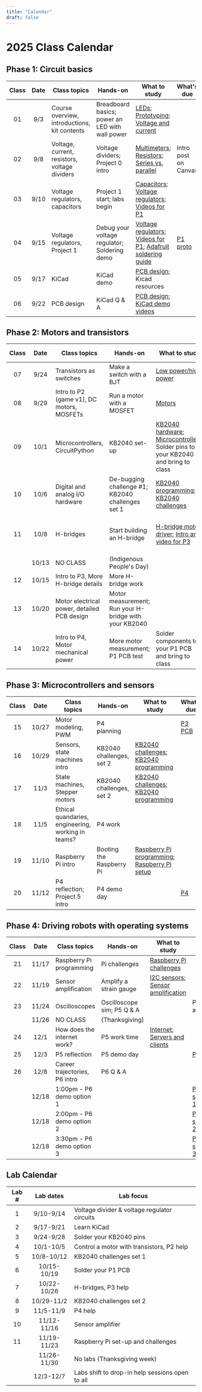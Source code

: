 ```yaml
---
title: "Calendar"
draft: false
---
```


# 2025 Class Calendar

## Phase 1: Circuit basics

| Class | Date  | Class topics                                  | Hands-on                                        | What to study                                                                                                | What's due                                                    |
|:-----:|:-----:|--------------------------------------------|-------------------------------|-----------------------------------------------------------------------------------------------------------------------------------|---------------------------------------------------------------|
|   01  | 9/3   | Course overview, introductions, kit contents  | Breadboard basics; power an LED with wall power | [LEDs](/notes/leds/); [Prototyping](/notes/prototyping/); [Voltage and current](/notes/voltage-and-current/) |          |
|   02  | 9/8   | Voltage, current, resistors, voltage dividers | Voltage dividers; Project 0 intro               | [Multimeters](/notes/multimeter/); [Resistors](/notes/resistors/); [Series vs. parallel](/notes/series-vs-parallel/) | Intro post on Canvas |
|   03  | 9/10  | Voltage regulators, capacitors                | Project 1 start; labs begin                     | [Capacitors](/notes/capacitors/); [Voltage regulators](/notes/voltage-regulation/); [Videos for P1](/notes/demo-videos/#videos-for-project-1)  |  |
|   04  | 9/15  | Voltage regulators, Project 1                 | Debug your voltage regulator; Soldering demo    | [Voltage regulators](/notes/voltage-regulation/); [Videos for P1](/notes/demo-videos/#videos-for-project-1); [Adafruit soldering guide](https://learn.adafruit.com/adafruit-guide-excellent-soldering/making-a-good-solder-joint)    | [P1   proto](/logistics/projects/#project-1-build-a-breadboard-power-supply) |        |
|   05  | 9/17  | KiCad                                         | KiCad demo                                      | [PCB design](/notes/pcb/); Kicad resources  |  |
|   06  | 9/22  | PCB design                                    | KiCad Q & A                                     | [PCB design](/notes/pcb/); [KiCad demo videos](/notes/demo-videos/#introduction-to-kicad-with-a-simple-led-board)    |  |


## Phase 2: Motors and transistors

| Class | Date  | Class topics                                  | Hands-on                        | What to study                                                            | What's due                                                    |
|:-----:|:-----:|-----------------------------------------------|---------------------------------|--------------------------------------------------------------------------|---------------------------------------------------------------|
|   07  | 9/24  | Transistors as switches                       | Make a switch with a BJT        | [Low power/high power](/notes/low-power-high-power/)|[P1 PCB](/logistics/projects/#project-1-build-a-breadboard-power-supply)|        |
|   08  | 9/29  | Intro to P2 (game v1), DC motors, MOSFETs     | Run a motor with a MOSFET       | [Motors](/notes/motors/) |              |
|   09  | 10/1  | Microcontrollers, CircuitPython               | KB2040 set-up                   | [KB2040 hardware](/notes/feather-rp2040-hardware/); [Microcontrollers](/notes/microcontrollers/); Solder pins to your KB2040 and bring to class |      |
|   10  | 10/6  | Digital and analog I/O hardware               | De-bugging challenge #1; KB2040 challenges set 1  |    [KB2040 programming](/notes/kb2040-programming/); [KB2040 challenges](/notes/kb2040-challenges/)    |   
|   11  | 10/8  | H-bridges                                     | Start building an H-bridge      | [H-bridge motor driver](/notes/h-bridge/); [Intro and video for P3](/logistics/projects/#project-2-build-an-h-bridge-motor-controller) | [P2 (game v1)](/logistics/projects) due Wed. in class|
|       | 10/13 | NO CLASS                                      | (Indigenous People's Day)       |  |        |
|   12  | 10/15 | Intro to P3, More H-bridge details            | More H-bridge work              |               |       |
|   13  | 10/20 | Motor electrical power, detailed PCB design   | Motor measurement; Run your H-bridge with your KB2040   |     |[P3 proto](/logistics/projects/#project-2-build-an-h-bridge-motor-controller)|
|   14  | 10/22 | Intro to P4, Motor mechanical power           | More motor measurement; P1 PCB test  | Solder components to your P1 PCB and bring to class  | Soldered P1 PCB |


## Phase 3: Microcontrollers and sensors

| Class | Date  | Class topics                       | Hands-on                 | What to study | What's due  |
|:-----:|:-----:|------------------------------------|--------------------------|--------------------------------------------------------------------------|---------------------------------------------------------------|
|   15  | 10/27 | Motor modeling, PWM                | P4 planning              |      | [P3 PCB](/logistics/projects/#project-2-build-an-h-bridge-motor-controller)   |
|   16  | 10/29 | Sensors, state machines intro      | KB2040 challenges, set 2 | [KB2040 challenges](/notes/kb2040-challenges/); [KB2040 programming](/notes/kb2040-programming/) |  |
|   17  | 11/3  | State machines, Stepper motors     | KB2040 challenges, set 2 | [KB2040 challenges](/notes/kb2040-challenges/); [KB2040 programming](/notes/kb2040-programming/)|  |
|   18  | 11/5  | Ethical quandaries, engineering, working in teams?  | P4 work                  | |    |
|   19  | 11/10 | Raspberry Pi intro                 | Booting the Raspberry Pi | [Raspberry Pi programming](/notes/pi-programming/); [Raspberry Pi setup](/notes/pi-setup/)   |      |
|   20  | 11/12 | P4 reflection; Project 5 intro     | P4 demo day              |       |   [P4](/logistics/projects)  |

## Phase 4: Driving robots with operating systems

| Class | Date  | Class topics                  | Hands-on                   | What to study | What's due  |
|:-----:|:-----:|-------------------------------|----------------------------|--------------------------------------------------------------------------|---------------------------------------------------------------|
|   21  | 11/17 | Raspberry Pi programming      | Pi challenges              | [Raspberry Pi challenges](/notes/pi-challenges/)  |    | 
|   22  | 11/19 | Sensor amplification          | Amplify a strain gauge     | [I2C sensors](/notes/i2c/); [Sensor amplification](/notes/amplification)      |      |
|   23  | 11/24 | Oscilloscopes                 | Oscilloscope sim; P5 Q & A |       | P5 sensor amp due     |
|       | 11/26 | NO CLASS                      | (Thanksgiving)             |           |        |
|   24  | 12/1  | How does the internet work?   | P5 work time               | [Internet](/notes/internet/); [Servers and clients](/notes/servers/)              |    |
|   25  | 12/3  | P5 reflection                 | P5 demo day                |          |   [P5](/logistics/projects)       |
|   26  | 12/8  | Career trajectories, P6 intro | P6 Q & A                   |                               |         |
|       | 12/18 | 1:00pm - P6 demo option 1     |                            |             |[P6 showcase, 1:00pm](/logistics/projects)|
|       | 12/18 | 2:00pm - P6 demo option 2     |                            |             |[P6 showcase, 2:00pm](/logistics/projects)|
|       | 12/18 | 3:30pm - P6 demo option 3     |                            |             |[P6 showcase, 3:00pm](/logistics/projects)|

## Lab Calendar

| Lab # | Lab dates   | Lab focus  | 
|:-----:|:-----------:|----------------------|
|   1   | 9/10-9/14   | Voltage divider & voltage regulator circuits |
|   2   | 9/17-9/21   | Learn KiCad |
|   3   | 9/24-9/28   | Solder your KB2040 pins |
|   4   | 10/1-10/5   | Control a motor with transistors, P2 help |
|   5   | 10/8-10/12  | KB2040 challenges set 1 |
|   6   | 10/15-10/19 | Solder your P1 PCB |
|   7   | 10/22-10/26 | H-bridges, P3 help |
|   8   | 10/29-11/2  | KB2040 challenges set 2 |
|   9   | 11/5-11/9   | P4 help |
|   10  | 11/12-11/16 | Sensor amplifier |
|   11  | 11/19-11/23 | Raspberry Pi set-up and challenges |
|       | 11/26-11/30 | No labs (Thanksgiving week) |
|       | 12/3-12/7   | Labs shift to drop-in help sessions open to all |






